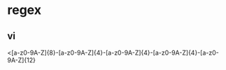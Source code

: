 # regex
## vi
\<[a-z0-9A-Z]\{8\}-[a-z0-9A-Z]\{4\}-[a-z0-9A-Z]\{4\}-[a-z0-9A-Z]\{4\}-[a-z0-9A-Z]\{12\}
